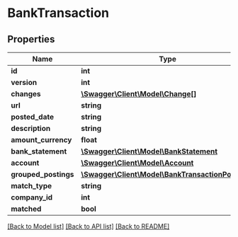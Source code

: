 # BankTransaction

## Properties
Name | Type | Description | Notes
------------ | ------------- | ------------- | -------------
**id** | **int** |  | [optional] 
**version** | **int** |  | [optional] 
**changes** | [**\Swagger\Client\Model\Change[]**](Change.md) |  | [optional] 
**url** | **string** |  | [optional] 
**posted_date** | **string** |  | [optional] 
**description** | **string** |  | [optional] 
**amount_currency** | **float** |  | [optional] 
**bank_statement** | [**\Swagger\Client\Model\BankStatement**](BankStatement.md) |  | [optional] 
**account** | [**\Swagger\Client\Model\Account**](Account.md) |  | [optional] 
**grouped_postings** | [**\Swagger\Client\Model\BankTransactionPosting[]**](BankTransactionPosting.md) |  | [optional] 
**match_type** | **string** |  | [optional] 
**company_id** | **int** |  | [optional] 
**matched** | **bool** |  | [optional] 

[[Back to Model list]](../README.md#documentation-for-models) [[Back to API list]](../README.md#documentation-for-api-endpoints) [[Back to README]](../README.md)


